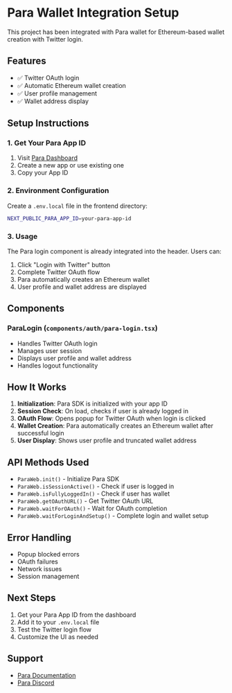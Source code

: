 # Para Wallet Integration Setup

This project has been integrated with Para wallet for Ethereum-based wallet creation with Twitter login.

## Features

- ✅ Twitter OAuth login
- ✅ Automatic Ethereum wallet creation
- ✅ User profile management
- ✅ Wallet address display

## Setup Instructions

### 1. Get Your Para App ID

1. Visit [Para Dashboard](https://app.para.xyz)
2. Create a new app or use existing one
3. Copy your App ID

### 2. Environment Configuration

Create a `.env.local` file in the frontend directory:

```bash
NEXT_PUBLIC_PARA_APP_ID=your-para-app-id
```

### 3. Usage

The Para login component is already integrated into the header. Users can:

1. Click "Login with Twitter" button
2. Complete Twitter OAuth flow
3. Para automatically creates an Ethereum wallet
4. User profile and wallet address are displayed

## Components

### ParaLogin (`components/auth/para-login.tsx`)
- Handles Twitter OAuth login
- Manages user session
- Displays user profile and wallet address
- Handles logout functionality

## How It Works

1. **Initialization**: Para SDK is initialized with your app ID
2. **Session Check**: On load, checks if user is already logged in
3. **OAuth Flow**: Opens popup for Twitter OAuth when login is clicked
4. **Wallet Creation**: Para automatically creates an Ethereum wallet after successful login
5. **User Display**: Shows user profile and truncated wallet address

## API Methods Used

- `ParaWeb.init()` - Initialize Para SDK
- `ParaWeb.isSessionActive()` - Check if user is logged in
- `ParaWeb.isFullyLoggedIn()` - Check if user has wallet
- `ParaWeb.getOAuthURL()` - Get Twitter OAuth URL
- `ParaWeb.waitForOAuth()` - Wait for OAuth completion
- `ParaWeb.waitForLoginAndSetup()` - Complete login and wallet setup

## Error Handling

- Popup blocked errors
- OAuth failures
- Network issues
- Session management

## Next Steps

1. Get your Para App ID from the dashboard
2. Add it to your `.env.local` file
3. Test the Twitter login flow
4. Customize the UI as needed

## Support

- [Para Documentation](https://docs.para.xyz)
- [Para Discord](https://discord.gg/para)
